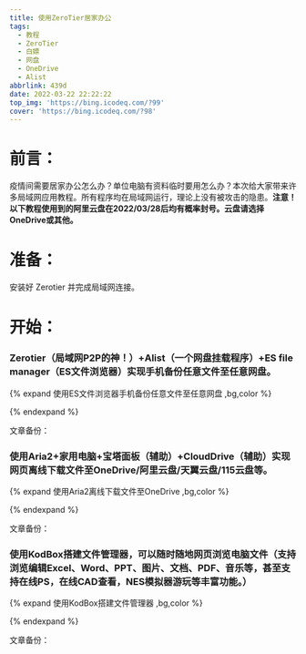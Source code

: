 ```yaml
---
title: 使用ZeroTier居家办公
tags:
  - 教程
  - ZeroTier
  - 白嫖
  - 网盘
  - OneDrive
  - Alist
abbrlink: 439d
date: 2022-03-22 22:22:22
top_img: 'https://bing.icodeq.com/?99'
cover: 'https://bing.icodeq.com/?98'
---
```


# 前言：

疫情间需要居家办公怎么办？单位电脑有资料临时要用怎么办？本次给大家带来许多局域网应用教程。所有程序均在局域网运行，理论上没有被攻击的隐患。**注意！以下教程使用到的阿里云盘在2022/03/28后均有概率封号。云盘请选择OneDrive或其他。**

# 准备：

安装好 Zerotier 并完成局域网连接。

# 开始：

### Zerotier（局域网P2P的神！）+Alist（一个网盘挂载程序）+ES file manager（ES文件浏览器）实现手机备份任意文件至任意网盘。

{% expand  使用ES文件浏览器手机备份任意文件至任意网盘 ,bg,color %}



{% endexpand %}

文章备份：

### 使用Aria2+家用电脑+宝塔面板（辅助）+CloudDrive（辅助）实现网页离线下载文件至OneDrive/阿里云盘/天翼云盘/115云盘等。

{% expand  使用Aria2离线下载文件至OneDrive ,bg,color %}



{% endexpand %}

文章备份：

### 使用KodBox搭建文件管理器，可以随时随地网页浏览电脑文件（支持浏览编辑Excel、Word、PPT、图片、文档、PDF、音乐等，甚至支持在线PS，在线CAD查看，NES模拟器游玩等丰富功能。）

{% expand  使用KodBox搭建文件管理器 ,bg,color %}



{% endexpand %}

文章备份：
